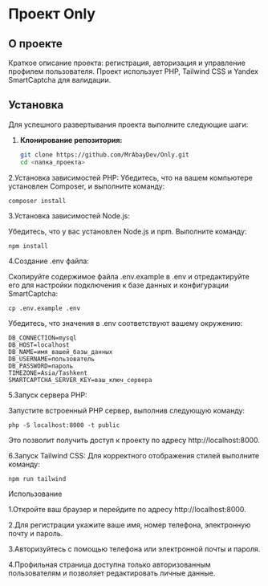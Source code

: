 # Проект Only

## О проекте

Краткое описание проекта: регистрация, авторизация и управление профилем пользователя. Проект использует PHP, Tailwind CSS и Yandex SmartCaptcha для валидации.

## Установка

Для успешного развертывания проекта выполните следующие шаги:

1. **Клонирование репозитория:**

   ```bash
   git clone https://github.com/MrAbayDev/Only.git
   cd <папка_проекта>
2.Установка зависимостей PHP:
Убедитесь, что на вашем компьютере установлен Composer, и выполните команду:

    composer install

3.Установка зависимостей Node.js:

Убедитесь, что у вас установлен Node.js и npm. Выполните команду:

    npm install

4.Создание .env файла:

Скопируйте содержимое файла .env.example в .env и отредактируйте его для настройки подключения к базе данных и конфигурации SmartCaptcha:

    cp .env.example .env

Убедитесь, что значения в .env соответствуют вашему окружению:

    DB_CONNECTION=mysql
    DB_HOST=localhost
    DB_NAME=имя_вашей_базы_данных
    DB_USERNAME=пользователь
    DB_PASSWORD=пароль
    TIMEZONE=Asia/Tashkent
    SMARTCAPTCHA_SERVER_KEY=ваш_ключ_сервера

5.Запуск сервера PHP:

Запустите встроенный PHP сервер, выполнив следующую команду:

    php -S localhost:8000 -t public

Это позволит получить доступ к проекту по адресу http://localhost:8000.

6.Запуск Tailwind CSS:
Для корректного отображения стилей выполните команду:

    npm run tailwind

Использование

1.Откройте ваш браузер и перейдите по адресу http://localhost:8000.

2.Для регистрации укажите ваше имя, номер телефона, электронную почту и пароль.

3.Авторизуйтесь с помощью телефона или электронной почты и пароля.

4.Профильная страница доступна только авторизованным пользователям и позволяет редактировать личные данные.

   

